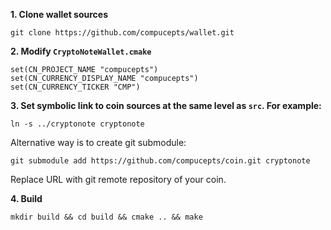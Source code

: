 **1. Clone wallet sources**

```
git clone https://github.com/compucepts/wallet.git
```

**2. Modify `CryptoNoteWallet.cmake`**
 
```
set(CN_PROJECT_NAME "compucepts")
set(CN_CURRENCY_DISPLAY_NAME "compucepts")
set(CN_CURRENCY_TICKER "CMP")
```

**3. Set symbolic link to coin sources at the same level as `src`. For example:**

```
ln -s ../cryptonote cryptonote
```

Alternative way is to create git submodule:

```
git submodule add https://github.com/compucepts/coin.git cryptonote
```

Replace URL with git remote repository of your coin.

**4. Build**

```
mkdir build && cd build && cmake .. && make
```
